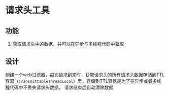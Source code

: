 # 请求头工具
## 功能
1. 获取请求头中的数据，并可以在异步与多线程代码中获取

## 设计
创建一个web过滤器，每次请求到来时，获取请求头的所有请求头数据存储到TTL容器（`TransmittableThreadLocal`）里，存储到TTL容器是为了在异步或者多线程代码中不丢失请求头数据，
请求结束后自动清除数据


